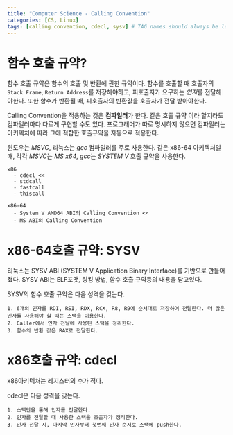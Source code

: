 ```yaml
---
title: "Computer Science - Calling Convention"
categories: [CS, Linux]
tags: [calling convention, cdecl, sysv] # TAG names should always be lowercase
---
```


# 함수 호출 규약?

함수 호출 규약은 함수의 호출 및 반환에 관한 규약이다. 함수를 호출할 때 호출자의 `Stack Frame`, `Return Address`를 저장해야하고, 피호출자가 요구하는 *인자*를 전달해야한다. 또한 함수가 반환될 때, 피호출자의 반환값을 호출자가 전달 받아야한다.

Calling Convention을 적용하는 것은 **컴파일러**가 한다. 같은 호출 규약 이라 할지라도 컴파일러마다 다르게 구현할 수도 있다. 프로그래머가 따로 명시하지 않으면 컴파일러는 아키텍처에 따라 그에 적합한 호출규약을 자동으로 적용한다. 

윈도우는 *MSVC*, 리눅스는 *gcc* 컴파일러를 주로 사용한다. 같은 x86-64 아키텍처일때, 각각 *MSVC*는 *MS x64*, *gcc*는 *SYSTEM V* 호출 규약을 사용한다.

```
x86 
  - cdecl << 
  - stdcall
  - fastcall
  - thiscall

x86-64
  - System V AMD64 ABI의 Calling Convention <<
  - MS ABI의 Calling Convention
```

# x86-64호출 규약: SYSV
리눅스는 SYSV ABI (SYSTEM V Application Binary Interface)를 기반으로 만들어졌다. SYSV ABI는 ELF포맷, 링킹 방법, 함수 호출 규약등의 내용을 담고있다.

SYSV의 함수 호출 규약은 다음 성격을 갖는다.
```
1. 6개의 인자를 RDI, RSI, RDX, RCX, R8, R9에 순서대로 저장하여 전달한다. 더 많은 인자를 사용해야 할 때는 스택을 이용한다.
2. Caller에서 인자 전달에 사용된 스택을 정리한다.
3. 함수의 반환 값은 RAX로 전달한다.
```

# x86호출 규약: cdecl
x86아키텍처는 레지스터의 수가 적다. 

cdecl은 다음 성격을 갖는다.
```
1. 스택만을 통해 인자를 전달한다.
2. 인자를 전달할 때 사용한 스택을 호출자가 정리한다.
3. 인자 전달 시, 마지막 인자부터 첫번째 인자 순서로 스택에 push한다.
```